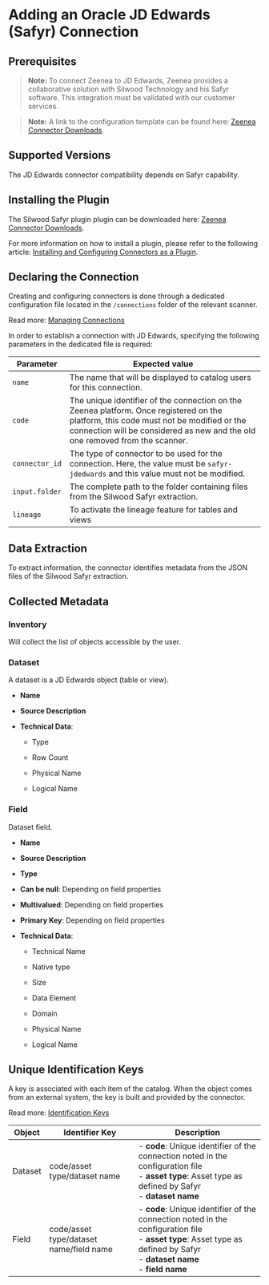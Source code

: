 # Adding an Oracle JD Edwards (Safyr) Connection

<!-- #p100021 -->
## Prerequisites

<!-- #p100030 -->
> **Note:** To connect Zeenea to JD Edwards, Zeenea provides a collaborative solution with Silwood Technology and his Safyr software. This integration must be validated with our customer services.

<!-- #p100039 -->
> **Note:** A link to the configuration template can be found here: [Zeenea Connector Downloads](zeenea-connectors-list.md# "title: Zeenea Connector Downloads").

<!-- #p100045 -->
## Supported Versions

<!-- #p100051 -->
The JD Edwards connector compatibility depends on Safyr capability.

<!-- #p100057 -->
## Installing the Plugin

<!-- #p100066 -->
The Silwood Safyr plugin plugin can be downloaded here: [Zeenea Connector Downloads](zeenea-connectors-list.md# "title: Zeenea Connector Downloads").

<!-- #p100075 -->
For more information on how to install a plugin, please refer to the following article: [Installing and Configuring Connectors as a Plugin](zeenea-connectors-install-as-plugin.md# "title: Installing and Configuring Connectors as a Plugin").

<!-- #p100081 -->
## Declaring the Connection

<!-- #p100090 -->
Creating and configuring connectors is done through a dedicated configuration file located in the `/connections` folder of the relevant scanner.

<!-- #p100099 -->
Read more: [Managing Connections](../Zeenea_Administration/zeenea-managing-connections.md)

<!-- #p100105 -->
In order to establish a connection with JD Edwards, specifying the following parameters in the dedicated file is required:

<!-- #p100111 -->
| Parameter | Expected value |
|---|---|
| `name` | The name that will be displayed to catalog users for this connection. |
| `code` | The unique identifier of the connection on the Zeenea platform. Once registered on the platform, this code must not be modified or the connection will be considered as new and the old one removed from the scanner. |
| `connector_id` | The type of connector to be used for the connection. Here, the value must be `safyr-jdedwards` and this value must not be modified. |
| `input.folder` | The complete path to the folder containing files from the Silwood Safyr extraction. |
| `lineage` | To activate the lineage feature for tables and views |

<!-- #p100123 -->
## Data Extraction

<!-- #p100129 -->
To extract information, the connector identifies metadata from the JSON files of the Silwood Safyr extraction.

<!-- #p100135 -->
## Collected Metadata

<!-- #p100141 -->
### Inventory

<!-- #p100147 -->
Will collect the list of objects accessible by the user. 

<!-- #p100153 -->
### Dataset

<!-- #p100159 -->
A dataset is a JD Edwards object (table or view). 

- <!-- #p100168 -->
  **Name**

- <!-- #p100180 -->
  **Source Description**

- <!-- #p100192 -->
  **Technical Data**:

  - <!-- #p100198 -->
    Type

  - <!-- #p100207 -->
    Row Count

  - <!-- #p100216 -->
    Physical Name

  - <!-- #p100225 -->
    Logical Name

<!-- #p100243 -->
### Field

<!-- #p100249 -->
Dataset field. 

- <!-- #p100258 -->
  **Name**

- <!-- #p100270 -->
  **Source Description**

- <!-- #p100282 -->
  **Type**

- <!-- #p100294 -->
  **Can be null**: Depending on field properties

- <!-- #p100306 -->
  **Multivalued**: Depending on field properties

- <!-- #p100318 -->
  **Primary Key**: Depending on field properties

- <!-- #p100330 -->
  **Technical Data**: 

  - <!-- #p100336 -->
    Technical Name

  - <!-- #p100345 -->
    Native type

  - <!-- #p100354 -->
    Size

  - <!-- #p100363 -->
    Data Element

  - <!-- #p100372 -->
    Domain

  - <!-- #p100381 -->
    Physical Name

  - <!-- #p100390 -->
    Logical Name

<!-- #p100408 -->
## Unique Identification Keys

<!-- #p100414 -->
A key is associated with each item of the catalog. When the object comes from an external system, the key is built and provided by the connector.

<!-- #p100423 -->
Read more: [Identification Keys](../Stewardship/zeenea-identification-keys.md)

<!-- #p100429 -->
| Object | Identifier Key | Description |
|---|---|---|
| Dataset | code/asset type/dataset name | - **code**: Unique identifier of the connection noted in the configuration file<br>- **asset type**: Asset type as defined by Safyr<br>- **dataset name** |
| Field | code/asset type/dataset name/field name | - **code**: Unique identifier of the connection noted in the configuration file<br>- **asset type**: Asset type as defined by Safyr<br>- **dataset name**<br>- **field name** |

